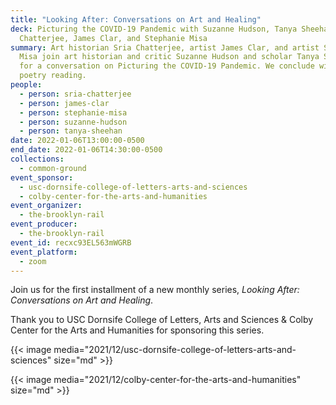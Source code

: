 ```yaml
---
title: "Looking After: Conversations on Art and Healing"
deck: Picturing the COVID-19 Pandemic with Suzanne Hudson, Tanya Sheehan, Sria
  Chatterjee, James Clar, and Stephanie Misa
summary: Art historian Sria Chatterjee, artist James Clar, and artist Stephanie
  Misa join art historian and critic Suzanne Hudson and scholar Tanya Sheehan
  for a conversation on Picturing the COVID-19 Pandemic. We conclude with a
  poetry reading.
people:
  - person: sria-chatterjee
  - person: james-clar
  - person: stephanie-misa
  - person: suzanne-hudson
  - person: tanya-sheehan
date: 2022-01-06T13:00:00-0500
end_date: 2022-01-06T14:30:00-0500
collections:
  - common-ground
event_sponsor:
  - usc-dornsife-college-of-letters-arts-and-sciences
  - colby-center-for-the-arts-and-humanities
event_organizer:
  - the-brooklyn-rail
event_producer:
  - the-brooklyn-rail
event_id: recxc93EL563mWGRB
event_platform:
  - zoom
---
```

Join us for the first installment of a new monthly series, *Looking After: Conversations on Art and Healing*. 



Thank you to USC Dornsife College of Letters, Arts and Sciences & Colby Center for the Arts and Humanities for sponsoring this series. 

{{< image media="2021/12/usc-dornsife-college-of-letters-arts-and-sciences" size="md" >}}

{{< image media="2021/12/colby-center-for-the-arts-and-humanities" size="md" >}}